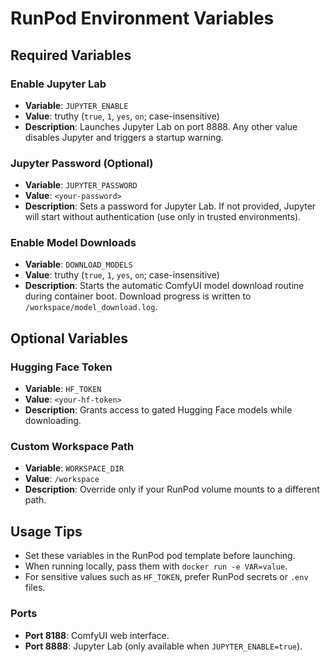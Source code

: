 # RunPod Environment Variables

## Required Variables

### Enable Jupyter Lab
- **Variable**: `JUPYTER_ENABLE`
- **Value**: truthy (`true`, `1`, `yes`, `on`; case-insensitive)
- **Description**: Launches Jupyter Lab on port 8888. Any other value disables Jupyter and triggers a startup warning.

### Jupyter Password (Optional)
- **Variable**: `JUPYTER_PASSWORD`
- **Value**: `<your-password>`
- **Description**: Sets a password for Jupyter Lab. If not provided, Jupyter will start without authentication (use only in trusted environments).

### Enable Model Downloads
- **Variable**: `DOWNLOAD_MODELS`
- **Value**: truthy (`true`, `1`, `yes`, `on`; case-insensitive)
- **Description**: Starts the automatic ComfyUI model download routine during container boot. Download progress is written to `/workspace/model_download.log`.

## Optional Variables

### Hugging Face Token
- **Variable**: `HF_TOKEN`
- **Value**: `<your-hf-token>`
- **Description**: Grants access to gated Hugging Face models while downloading.

### Custom Workspace Path
- **Variable**: `WORKSPACE_DIR`
- **Value**: `/workspace`
- **Description**: Override only if your RunPod volume mounts to a different path.

## Usage Tips
- Set these variables in the RunPod pod template before launching.
- When running locally, pass them with `docker run -e VAR=value`.
- For sensitive values such as `HF_TOKEN`, prefer RunPod secrets or `.env` files.
### Ports
- **Port 8188**: ComfyUI web interface.
- **Port 8888**: Jupyter Lab (only available when `JUPYTER_ENABLE=true`).
